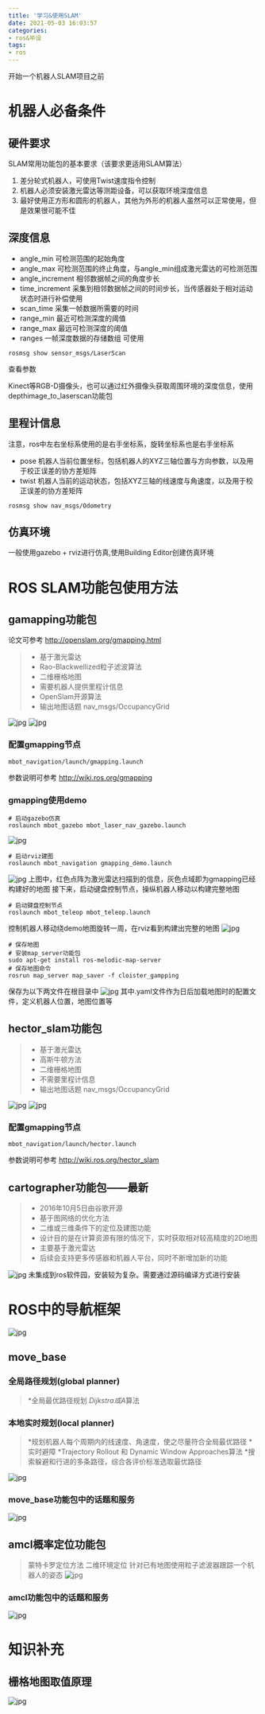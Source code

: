 ```yaml
---
title: '学习&使用SLAM'
date: 2021-05-03 16:03:57
categories:
- ros&毕设
tags:
- ros
---
```

开始一个机器人SLAM项目之前
# 机器人必备条件

## 硬件要求
SLAM常用功能包的基本要求（该要求更适用SLAM算法）
1. 差分轮式机器人，可使用Twist速度指令控制
2. 机器人必须安装激光雷达等测距设备，可以获取环境深度信息
3. 最好使用正方形和圆形的机器人，其他为外形的机器人虽然可以正常使用，但是效果很可能不佳

<!-- more -->
## 深度信息
* angle_min 可检测范围的起始角度
* angle_max 可检测范围的终止角度，与angle_min组成激光雷达的可检测范围
* angle_increment 相邻数据帧之间的角度步长
* time_increment 采集到相邻数据帧之间的时间步长，当传感器处于相对运动状态时进行补偿使用
* scan_time 采集一帧数据所需要的时间
* range_min 最近可检测深度的阈值
* range_max 最远可检测深度的阈值
* ranges 一帧深度数据的存储数组
可使用
```
rosmsg show sensor_msgs/LaserScan
```
查看参数

Kinect等RGB-D摄像头，也可以通过红外摄像头获取周围环境的深度信息，使用depthimage_to_laserscan功能包

## 里程计信息
注意，ros中左右坐标系使用的是右手坐标系，旋转坐标系也是右手坐标系
* pose 机器人当前位置坐标，包括机器人的XYZ三轴位置与方向参数，以及用于校正误差的协方差矩阵
* twist 机器人当前的运动状态，包括XYZ三轴的线速度与角速度，以及用于校正误差的协方差矩阵
```
rosmsg show nav_msgs/Odometry
```

## 仿真环境
一般使用gazebo + rviz进行仿真,使用Building Editor创建仿真环境

# ROS SLAM功能包使用方法
## gamapping功能包
论文可参考 http://openslam.org/gmapping.html
> * 基于激光雷达
> * Rao-Blackwellized粒子滤波算法
> * 二维栅格地图
> * 需要机器人提供里程计信息
> * OpenSlam开源算法
> * 输出地图话题 nav_msgs/OccupancyGrid

![jpg](../2021-05-03-SLAM-md/gmapping.png)
![jpg](../2021-05-03-SLAM-md/gmapping_install.png)

### 配置gmapping节点
```
mbot_navigation/launch/gmapping.launch
```
参数说明可参考 http://wiki.ros.org/gmapping

### gmapping使用demo
```
# 启动gazebo仿真
roslaunch mbot_gazebo mbot_laser_nav_gazebo.launch
```
![jpg](../2021-05-03-SLAM-md/gazebo_launch.png)

```
# 启动rviz建图
roslaunch mbot_navigation gmapping_demo.launch
```
![jpg](../2021-05-03-SLAM-md/rviz_launch.png)
上图中，红色点阵为激光雷达扫描到的信息，灰色点域即为gmapping已经构建好的地图
接下来，启动键盘控制节点，操纵机器人移动以构建完整地图
```
# 启动键盘控制节点
roslaunch mbot_teleop mbot_teleop.launch
```
控制机器人移动绕demo地图旋转一周，在rviz看到构建出完整的地图
![jpg](../2021-05-03-SLAM-md/gmapping_created.png)

```
# 保存地图
# 安装map_server功能包
sudo apt-get install ros-melodic-map-server
# 保存地图命令
rosrun map_server map_saver -f cloister_gampping
```
保存为以下两文件在根目录中
![jpg](../2021-05-03-SLAM-md/gmapping_file.png)
其中.yaml文件作为日后加载地图时的配置文件，定义机器人位置，地图位置等

## hector_slam功能包
> * 基于激光雷达
> * 高斯牛顿方法
> * 二维栅格地图
> * 不需要里程计信息
> * 输出地图话题 nav_msgs/OccupancyGrid

![jpg](../2021-05-03-SLAM-md/hector_slam.png)
![jpg](../2021-05-03-SLAM-md/hector_install.png)
### 配置gmapping节点
```
mbot_navigation/launch/hector.launch
```
参数说明可参考 http://wiki.ros.org/hector_slam

## cartographer功能包——最新

> * 2016年10月5日由谷歌开源
> * 基于图网络的优化方法
> * 二维或三维条件下的定位及建图功能
> * 设计目的是在计算资源有限的情况下，实时获取相对较高精度的2D地图
> * 主要基于激光雷达
> * 后续会支持更多传感器和机器人平台，同时不断增加新的功能

![jpg](../2021-05-03-SLAM-md/cartographer-demo.png)
未集成到ros软件园，安装较为复杂。需要通过源码编译方式进行安装

# ROS中的导航框架
![jpg](../2021-05-03-SLAM-md/ros_move_skeleton.png)
## move_base
### 全局路径规划(global planner)
> *全局最优路径规划
> *Dijkstra或A*算法

### 本地实时规划(local planner)
> *规划机器人每个周期内的线速度、角速度，使之尽量符合全局最优路径
> *实时避障
> *Trajectory Rollout 和 Dynamic Window Approaches算法
> *搜索躲避和行进的多条路径，综合各评价标准选取最优路径

![jpg](../2021-05-03-SLAM-md/move_base_skeleton.png)

### move_base功能包中的话题和服务
![jpg](../2021-05-03-SLAM-md/move_base_topic.png)

## amcl概率定位功能包
> 蒙特卡罗定位方法
> 二维环境定位
> 针对已有地图使用粒子滤波器跟踪一个机器人的姿态
![jpg](../2021-05-03-SLAM-md/amcl_.png)

### amcl功能包中的话题和服务
![jpg](../2021-05-03-SLAM-md/amcl_topic.png)
# 知识补充
## 栅格地图取值原理
![jpg](../2021-05-03-SLAM-md/grid_theory.png)


